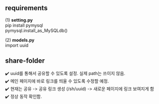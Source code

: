 ## requirements
(1) <b>setting.py</b> <br>
pip install pymysql <br>
pymysql.install_as_MySQLdb()

(2) <b>models.py</b><br>
import uuid<br>

## share-folder
✔️ uuid를 통해서 공유할 수 있도록 설정. 실제 path는 쓰이지 않음. <br>
✔️ 메인 페이지에 바로 링크를 띄울 수 있도록 수정할 예정. <br>
✔️ 현재는 공유 -> 공유 링크 생성 (/sh/uuid) -> 새로운 페이지에 링크 보여지게 함 <br>
✔️ 정상 동작 확인함.



